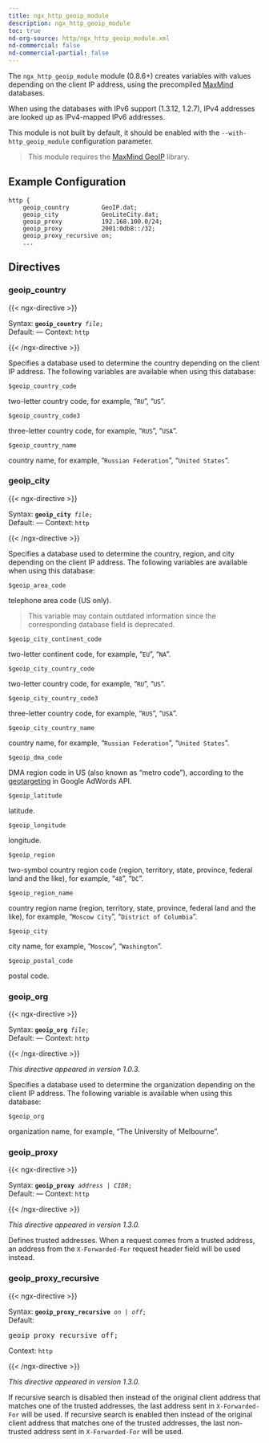 ```yaml
---
title: ngx_http_geoip_module
description: ngx_http_geoip_module
toc: true
nd-org-source: http/ngx_http_geoip_module.xml
nd-commercial: false
nd-commercial-partial: false
---
```



<!--
      ********************************************************************************
      🛑 WARNING: AUTOGENERATED FILE - DO NOT EDIT 🛑 This Markdown file was
      automatically generated from the source XML documentation. Any manual
      changes made directly to this file will be overwritten. To request or
      suggest changes, please edit the source XML files instead.
      https://github.com/nginx/nginx.org/tree/main/xml/en
      ********************************************************************************
      -->


The `ngx_http_geoip_module` module (0.8.6+) creates variables
with values depending on the client IP address, using the precompiled
[MaxMind](http://www.maxmind.com) databases.

When using the databases with IPv6 support (1.3.12, 1.2.7),
IPv4 addresses are looked up as IPv4-mapped IPv6 addresses.

This module is not built by default, it should be enabled with the
`--with-http_geoip_module`
configuration parameter.

> This module requires the [MaxMind GeoIP](http://www.maxmind.com/app/c) library.

## Example Configuration


```nginx 
http {
    geoip_country         GeoIP.dat;
    geoip_city            GeoLiteCity.dat;
    geoip_proxy           192.168.100.0/24;
    geoip_proxy           2001:0db8::/32;
    geoip_proxy_recursive on;
    ...
 ```

## Directives

### geoip_country

{{< ngx-directive >}}

<tr>
<th>Syntax: </th>
<td><code><strong>geoip_country</strong> <i>file</i>;</code><br/></td>
</tr><tr>
<th>Default: </th>
<td>
      —
    </td>
</tr><tr>
<th>Context: </th>
<td><code>http</code></td>
</tr>

{{< /ngx-directive >}}


Specifies a database used to determine the country
depending on the client IP address.
The following variables are available when using this database:

`$geoip_country_code`


two-letter country code, for example,
“`RU`”, “`US`”.


`$geoip_country_code3`


three-letter country code, for example,
“`RUS`”, “`USA`”.


`$geoip_country_name`


country name, for example,
“`Russian Federation`”, “`United States`”.



### geoip_city

{{< ngx-directive >}}

<tr>
<th>Syntax: </th>
<td><code><strong>geoip_city</strong> <i>file</i>;</code><br/></td>
</tr><tr>
<th>Default: </th>
<td>
      —
    </td>
</tr><tr>
<th>Context: </th>
<td><code>http</code></td>
</tr>

{{< /ngx-directive >}}


Specifies a database used to determine the country, region, and city
depending on the client IP address.
The following variables are available when using this database:

`$geoip_area_code`

telephone area code (US only).

> This variable may contain outdated information since the corresponding database field is deprecated.



`$geoip_city_continent_code`

two-letter continent code, for example,
“`EU`”, “`NA`”.


`$geoip_city_country_code`


two-letter country code, for example,
“`RU`”, “`US`”.


`$geoip_city_country_code3`


three-letter country code, for example,
“`RUS`”, “`USA`”.


`$geoip_city_country_name`


country name, for example,
“`Russian Federation`”, “`United States`”.


`$geoip_dma_code`


DMA region code in US (also known as “metro code”), according to the
[geotargeting](https://developers.google.com/adwords/api/docs/appendix/cities-DMAregions)
in Google AdWords API.


`$geoip_latitude`

latitude.

`$geoip_longitude`

longitude.

`$geoip_region`


two-symbol country region code (region, territory, state, province, federal land
and the like), for example,
“`48`”, “`DC`”.


`$geoip_region_name`


country region name (region, territory, state, province, federal land
and the like), for example,
“`Moscow City`”, “`District of Columbia`”.


`$geoip_city`


city name, for example,
“`Moscow`”, “`Washington`”.


`$geoip_postal_code`


postal code.



### geoip_org

{{< ngx-directive >}}

<tr>
<th>Syntax: </th>
<td><code><strong>geoip_org</strong> <i>file</i>;</code><br/></td>
</tr><tr>
<th>Default: </th>
<td>
      —
    </td>
</tr><tr>
<th>Context: </th>
<td><code>http</code></td>
</tr>

{{< /ngx-directive >}}

_This directive appeared in version 1.0.3._


Specifies a database used to determine the organization
depending on the client IP address.
The following variable is available when using this database:

`$geoip_org`


organization name, for example, “The University of Melbourne”.



### geoip_proxy

{{< ngx-directive >}}

<tr>
<th>Syntax: </th>
<td><code><strong>geoip_proxy</strong> <i>address</i> <i>|</i> <i>CIDR</i>;</code><br/></td>
</tr><tr>
<th>Default: </th>
<td>
      —
    </td>
</tr><tr>
<th>Context: </th>
<td><code>http</code></td>
</tr>

{{< /ngx-directive >}}

_This directive appeared in version 1.3.0._


Defines trusted addresses.
When a request comes from a trusted address,
an address from the `X-Forwarded-For` request
header field will be used instead.
### geoip_proxy_recursive

{{< ngx-directive >}}

<tr>
<th>Syntax: </th>
<td><code><strong>geoip_proxy_recursive</strong> <i>on</i> <i>|</i> <i>off</i>;</code><br/></td>
</tr><tr>
<th>Default: </th>
<td><pre>geoip_proxy_recursive off;</pre></td>
</tr><tr>
<th>Context: </th>
<td><code>http</code></td>
</tr>

{{< /ngx-directive >}}

_This directive appeared in version 1.3.0._


If recursive search is disabled then instead of the original client
address that matches one of the trusted addresses, the last
address sent in `X-Forwarded-For` will be used.
If recursive search is enabled then instead of the original client
address that matches one of the trusted addresses, the last
non-trusted address sent in `X-Forwarded-For` will be used.
